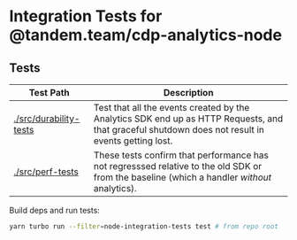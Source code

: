 # Integration Tests for @tandem.team/cdp-analytics-node

## Tests
| Test Path                                       | Description                                                                                                                                       |
| ----------------------------------------------- | ------------------------------------------------------------------------------------------------------------------------------------------------- |
| [./src/durability-tests](src/durability-tests/) | Test that all the events created by the Analytics SDK end up as HTTP Requests, and that graceful shutdown does not result in events getting lost. |
| [./src/perf-tests](src/perf-tests/)             | These tests confirm that performance has not regresssed relative to the old SDK or from the baseline (which a handler _without_ analytics).       |

Build deps and run tests:
```sh
yarn turbo run --filter=node-integration-tests test # from repo root
```




